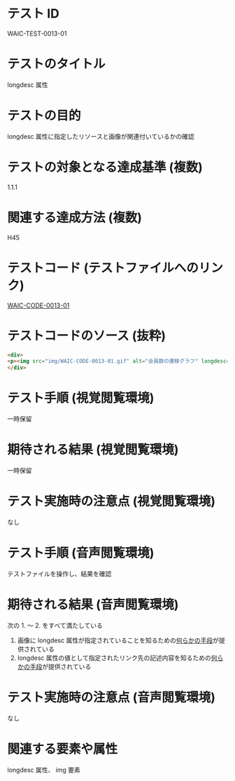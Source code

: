 

# テスト ID
WAIC-TEST-0013-01

# テストのタイトル
longdesc 属性

# テストの目的
longdesc 属性に指定したリソースと画像が関連付いているかの確認

# テストの対象となる達成基準 (複数)
1.1.1

# 関連する達成方法 (複数)
H45

# テストコード (テストファイルへのリンク)
[WAIC-CODE-0013-01](https://waic.github.io/as_test/WAIC-CODE/WAIC-CODE-0013-01.html)

# テストコードのソース (抜粋)
```html
<div>
<p><img src="img/WAIC-CODE-0013-01.gif" alt="会員数の遷移グラフ" longdesc="WAIC-CODE-0013-01-ref1.html"></p>
</div>

```
# テスト手順 (視覚閲覧環境)
一時保留

# 期待される結果 (視覚閲覧環境)
一時保留

# テスト実施時の注意点 (視覚閲覧環境)
なし

# テスト手順 (音声閲覧環境)
テストファイルを操作し、結果を確認

# 期待される結果 (音声閲覧環境)
次の 1. 〜 2. をすべて満たしている
1. 画像に longdesc 属性が指定されていることを知るための[何らかの手段](https://github.com/waic/as_test/blob/master/term.md#%E4%BD%95%E3%82%89%E3%81%8B%E3%81%AE%E6%89%8B%E6%AE%B5)が提供されている
2. longdesc 属性の値として指定されたリンク先の記述内容を知るための[何らかの手段](https://github.com/waic/as_test/blob/master/term.md#%E4%BD%95%E3%82%89%E3%81%8B%E3%81%AE%E6%89%8B%E6%AE%B5)が提供されている

# テスト実施時の注意点 (音声閲覧環境)
なし

# 関連する要素や属性
longdesc 属性、 img 要素


